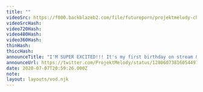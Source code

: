 ```yaml
---
title: ""
videoSrc: https://f000.backblazeb2.com/file/futureporn/projektmelody-chaturbate-2020-07-07.mp4
videoSrcHash: 
video720Hash: 
video480Hash: 
video360Hash: 
thinHash: 
thiccHash: 
announceTitle: "I'M SUPER EXCITED!!! It's my first birthday on stream & I'm thrilled to share it with the science team. ❤️❤️"
announceUrl: https://twitter.com/ProjektMelody/status/1280607381605449729
date: 2020-07-07T20:59:26.000Z
note: 
layout: layouts/vod.njk
---
```


